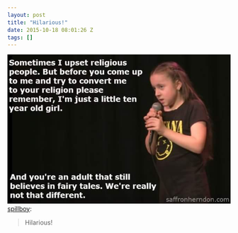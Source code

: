 ```yaml
---
layout: post
title: "Hilarious!"
date: 2015-10-18 08:01:26 Z
tags: []
---
```

![](/media/2015/10/131404520222.jpg)
[spillboy](http://spillboy.tumblr.com/post/130236068758/hilarious):

> Hilarious!
